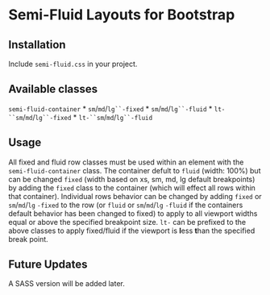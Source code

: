 Semi-Fluid Layouts for Bootstrap
================================

Installation
------------

Include `semi-fluid.css` in your project.

Available classes
-----------------

`semi-fluid-container`
	* `sm`/`md`/`lg``-fixed`
	* `sm`/`md`/`lg``-fluid`
	* `lt-``sm`/`md`/`lg``-fixed`
	* `lt-``sm`/`md`/`lg``-fluid`


Usage
-----

All fixed and fluid row classes must be used within an element with the `semi-fluid-container` class. The container defult to `fluid` (width: 100%) but can be changed `fixed` (width based on xs, sm, md, lg default breakpoints) by adding the `fixed` class to the container (which will effect all rows within that container). Individual rows behavior can be changed by adding `fixed` or `sm`/`md`/`lg` `-fixed` to the row (or `fluid` or `sm`/`md`/`lg` `-fluid` if the containers default behavior has been changed to fixed) to apply to all viewport widths equal or above the specified breakpoint size. `lt-` can be prefixed to the above classes to apply fixed/fluid if the viewport is **l**ess **t**han the specified break point.

Future Updates
--------------

A SASS version will be added later.